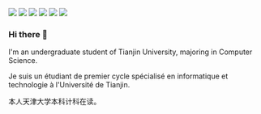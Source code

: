 ![](https://img.shields.io/badge/ubuntu-learning-E95420?style=flat-square&logo=ubuntu&logoColor=E95420)
![](https://img.shields.io/badge/Matlab-learning-007396?style=flat-square&logo=Matlab&logoColor=ffffff)
![](https://img.shields.io/badge/PyTorch-learning-EE4C2C?style=flat-square&logo=PyTorch&logoColor=EE4C2C)
![](https://img.shields.io/badge/Raspberry%20Pi-4B-A22846?style=flat-square&logo=Raspberry%20Pi&logoColor=A22846)
![](https://img.shields.io/badge/-VScode-007ACC?style=flat-square&logo=Visual%20Studio%20Code&logoColor=ffffff)
![](https://img.shields.io/badge/-Nintendo%20Switch-e60012?style=flat-square&logo=nintendo%20switch&logoColor=ffffff)

### Hi there 👋
I'm an undergraduate student of Tianjin University, majoring in Computer Science. 

Je suis un étudiant de premier cycle spécialisé en informatique et technologie à l'Université de Tianjin.

本人天津大学本科计科在读。

<!--
**STK2666/STK2666** is a ✨ _special_ ✨ repository because its `README.md` (this file) appears on your GitHub profile.

Here are some ideas to get you started:

- 🔭 I’m currently working on ...
- 🌱 I’m currently learning ...
- 👯 I’m looking to collaborate on ...
- 🤔 I’m looking for help with ...
- 💬 Ask me about ...
- 📫 How to reach me: ...
- 😄 Pronouns: ...
- ⚡ Fun fact: ...
-->
